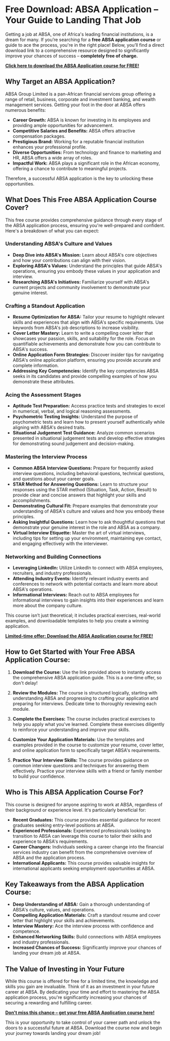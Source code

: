 # Free Download: ABSA Application – Your Guide to Landing That Job

Getting a job at ABSA, one of Africa's leading financial institutions, is a dream for many. If you’re searching for a **free ABSA application course** or guide to ace the process, you're in the right place! Below, you’ll find a direct download link to a comprehensive resource designed to significantly improve your chances of success – **completely free of charge.**

[**Click here to download the ABSA Application course for FREE!**](https://udemywork.com/absa-application)

## Why Target an ABSA Application?

ABSA Group Limited is a pan-African financial services group offering a range of retail, business, corporate and investment banking, and wealth management services. Getting your foot in the door at ABSA offers numerous benefits:

*   **Career Growth:** ABSA is known for investing in its employees and providing ample opportunities for advancement.
*   **Competitive Salaries and Benefits:** ABSA offers attractive compensation packages.
*   **Prestigious Brand:** Working for a reputable financial institution enhances your professional profile.
*   **Diverse Opportunities:** From technology and finance to marketing and HR, ABSA offers a wide array of roles.
*   **Impactful Work:** ABSA plays a significant role in the African economy, offering a chance to contribute to meaningful projects.

Therefore, a successful ABSA application is the key to unlocking these opportunities.

## What Does This Free ABSA Application Course Cover?

This free course provides comprehensive guidance through every stage of the ABSA application process, ensuring you're well-prepared and confident. Here's a breakdown of what you can expect:

### Understanding ABSA's Culture and Values

*   **Deep Dive into ABSA's Mission:** Learn about ABSA's core objectives and how your contributions can align with their vision.
*   **Exploring ABSA's Values:** Understand the principles that guide ABSA's operations, ensuring you embody these values in your application and interview.
*   **Researching ABSA's Initiatives:** Familiarize yourself with ABSA's current projects and community involvement to demonstrate your genuine interest.

### Crafting a Standout Application

*   **Resume Optimization for ABSA:** Tailor your resume to highlight relevant skills and experiences that align with ABSA's specific requirements. Use keywords from ABSA's job descriptions to increase visibility.
*   **Cover Letter Mastery:** Learn to write a compelling cover letter that showcases your passion, skills, and suitability for the role. Focus on quantifiable achievements and demonstrate how you can contribute to ABSA's success.
*   **Online Application Form Strategies:** Discover insider tips for navigating ABSA's online application platform, ensuring you provide accurate and complete information.
*   **Addressing Key Competencies:** Identify the key competencies ABSA seeks in its candidates and provide compelling examples of how you demonstrate these attributes.

### Acing the Assessment Stages

*   **Aptitude Test Preparation:** Access practice tests and strategies to excel in numerical, verbal, and logical reasoning assessments.
*   **Psychometric Testing Insights:** Understand the purpose of psychometric tests and learn how to present yourself authentically while aligning with ABSA's desired traits.
*   **Situational Judgement Test Guidance:** Analyze common scenarios presented in situational judgement tests and develop effective strategies for demonstrating sound judgement and decision-making.

### Mastering the Interview Process

*   **Common ABSA Interview Questions:** Prepare for frequently asked interview questions, including behavioral questions, technical questions, and questions about your career goals.
*   **STAR Method for Answering Questions:** Learn to structure your responses using the STAR method (Situation, Task, Action, Result) to provide clear and concise answers that highlight your skills and accomplishments.
*   **Demonstrating Cultural Fit:** Prepare examples that demonstrate your understanding of ABSA's culture and values and how you embody these principles.
*   **Asking Insightful Questions:** Learn how to ask thoughtful questions that demonstrate your genuine interest in the role and ABSA as a company.
*   **Virtual Interview Etiquette:** Master the art of virtual interviews, including tips for setting up your environment, maintaining eye contact, and engaging effectively with the interviewer.

### Networking and Building Connections

*   **Leveraging LinkedIn:** Utilize LinkedIn to connect with ABSA employees, recruiters, and industry professionals.
*   **Attending Industry Events:** Identify relevant industry events and conferences to network with potential contacts and learn more about ABSA's operations.
*   **Informational Interviews:** Reach out to ABSA employees for informational interviews to gain insights into their experiences and learn more about the company culture.

This course isn’t just theoretical; it includes practical exercises, real-world examples, and downloadable templates to help you create a winning application.

[**Limited-time offer: Download the ABSA Application course for FREE!**](https://udemywork.com/absa-application)

## How to Get Started with Your Free ABSA Application Course:

1.  **Download the Course:** Use the link provided above to instantly access the comprehensive ABSA application guide. This is a one-time offer, so don't delay!

2.  **Review the Modules:** The course is structured logically, starting with understanding ABSA and progressing to crafting your application and preparing for interviews. Dedicate time to thoroughly reviewing each module.

3.  **Complete the Exercises:** The course includes practical exercises to help you apply what you've learned. Complete these exercises diligently to reinforce your understanding and improve your skills.

4.  **Customize Your Application Materials:** Use the templates and examples provided in the course to customize your resume, cover letter, and online application form to specifically target ABSA's requirements.

5.  **Practice Your Interview Skills:** The course provides guidance on common interview questions and techniques for answering them effectively. Practice your interview skills with a friend or family member to build your confidence.

## Who is This ABSA Application Course For?

This course is designed for anyone aspiring to work at ABSA, regardless of their background or experience level. It's particularly beneficial for:

*   **Recent Graduates:** This course provides essential guidance for recent graduates seeking entry-level positions at ABSA.
*   **Experienced Professionals:** Experienced professionals looking to transition to ABSA can leverage this course to tailor their skills and experience to ABSA's requirements.
*   **Career Changers:** Individuals seeking a career change into the financial services industry can benefit from the comprehensive overview of ABSA and the application process.
*   **International Applicants:** This course provides valuable insights for international applicants seeking employment opportunities at ABSA.

## Key Takeaways from the ABSA Application Course:

*   **Deep Understanding of ABSA:** Gain a thorough understanding of ABSA's culture, values, and operations.
*   **Compelling Application Materials:** Craft a standout resume and cover letter that highlight your skills and achievements.
*   **Interview Mastery:** Ace the interview process with confidence and competence.
*   **Enhanced Networking Skills:** Build connections with ABSA employees and industry professionals.
*   **Increased Chances of Success:** Significantly improve your chances of landing your dream job at ABSA.

## The Value of Investing in Your Future

While this course is offered for free for a limited time, the knowledge and skills you gain are invaluable. Think of it as an investment in your future career at ABSA. By dedicating your time and effort to mastering the ABSA application process, you're significantly increasing your chances of securing a rewarding and fulfilling career.

[**Don't miss this chance – get your free ABSA Application course here!**](https://udemywork.com/absa-application)

This is your opportunity to take control of your career path and unlock the doors to a successful future at ABSA. Download the course now and begin your journey towards landing your dream job!
